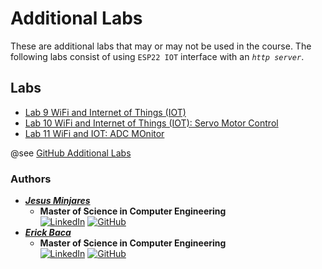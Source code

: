 # Additional Labs

These are additional labs that may or may not be used in the course. The following labs consist of using `ESP22 IOT` interface with an *`http server`*.

## Labs
- [Lab 9 WiFi and Internet of Things (IOT)](lab9.md)
- [Lab 10 WiFi and Internet of Things (IOT): Servo Motor Control](lab10.md)
- [Lab 11 WiFi and IOT: ADC MOnitor](lab11.md)

@see [GitHub Additional Labs](https://github.com/jminjares4/Microprocessor-2-Lab-Template/tree/main/Additional_Labs)

### Authors
* [***Jesus Minjares***](https://github.com/jminjares4)
  * **Master of Science in Computer Engineering** <br>
    [![LinkedIn](https://img.shields.io/badge/LinkedIn-0077B5?style=for-the-badge&logo=linkedin&logoColor=white&style=flat)](https://www.linkedin.com/in/jesusminjares/) [![GitHub](https://img.shields.io/badge/GitHub-100000?style=for-the-badge&logo=github&logoColor=white&style=flat)](https://github.com/jminjares4)
* [***Erick Baca***](https://github.com/eabaca2419)
  * **Master of Science in Computer Engineering** <br>
    [![LinkedIn](https://img.shields.io/badge/LinkedIn-0077B5?style=for-the-badge&logo=linkedin&logoColor=white&style=flat)](https://www.linkedin.com/in/erick-baca/) [![GitHub](https://img.shields.io/badge/GitHub-100000?style=for-the-badge&logo=github&logoColor=white&style=flat)](https://github.com/eabaca2419)

